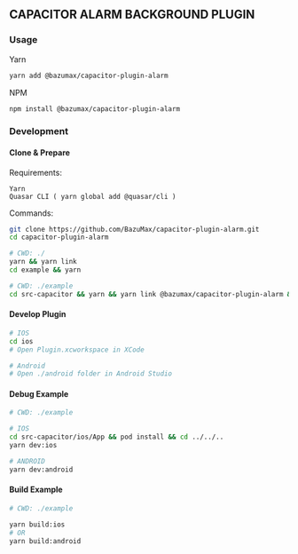 ## CAPACITOR ALARM BACKGROUND PLUGIN

### Usage

Yarn

```bash
yarn add @bazumax/capacitor-plugin-alarm
```

NPM

```bash
npm install @bazumax/capacitor-plugin-alarm
```

### Development

#### Clone & Prepare

Requirements:

```
Yarn
Quasar CLI ( yarn global add @quasar/cli )
```

Commands:

```bash
git clone https://github.com/BazuMax/capacitor-plugin-alarm.git
cd capacitor-plugin-alarm

# CWD: ./
yarn && yarn link
cd example && yarn

# CWD: ./example
cd src-capacitor && yarn && yarn link @bazumax/capacitor-plugin-alarm && cd ..
```

#### Develop Plugin

```bash
# IOS
cd ios
# Open Plugin.xcworkspace in XCode

# Android
# Open ./android folder in Android Studio
```

#### Debug Example

```bash
# CWD: ./example

# IOS
cd src-capacitor/ios/App && pod install && cd ../../..
yarn dev:ios

# ANDROID
yarn dev:android
```

#### Build Example

```bash
# CWD: ./example

yarn build:ios
# OR
yarn build:android
```
